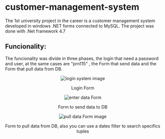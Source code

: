 # customer-management-system
The 1st university project in the career is a customer management system developed in windows .NET forms connected to MySQL. The project was done with .Net framework 4.7 

## Funcionality:
The funcionality was divide in three phases, the login that need a password and user, at the same cases are "prn115" , the Form that send data and the Form that pull data from DB.
<div align = center>
<image src ="https://i.imgur.com/itVt6vP.png" alt = "login system image"> </image>
<p>Login Form</p>

<image src="https://i.imgur.com/AWDjTxk.png" alt = "enter data Form"> </image>
<p>Form to send data to DB</p>

<image src= "https://i.imgur.com/ur0mtet.png" alt = "pull data Form image">
<p>Form to pull data from DB, also you can use a dates filter to search specifics tuples</p>
</div>
